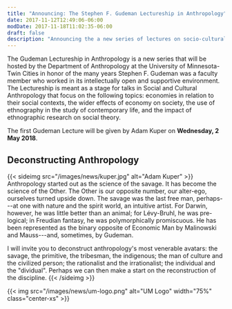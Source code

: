 ```yaml
---
title: "Announcing: The Stephen F. Gudeman Lectureship in Anthropology"
date: 2017-11-12T12:49:06-06:00
modDate: 2017-11-18T11:02:35-06:00
draft: false
description: "Announcing the a new series of lectures on socio-cultural anthropology to be hosted by the Department of Anthropology at the University of Minnesota-Twin Cities"
---
```


The Gudeman Lectureship in Anthropology is a new series that will be hosted by the Department of Anthropology at the University of Minnesota-Twin Cities in honor of the many years Stephen F. Gudeman was a faculty member who worked in its intellectually open and supportive environment. The Lectureship is meant as a stage for talks in Social and Cultural Anthropology that focus on the following topics: economies in relation to their social contexts, the wider effects of economy on society, the use of ethnography in the study of contemporary life, and the impact of ethnographic research on social theory.
 
The first Gudeman Lecture will be given by Adam Kuper on **Wednesday, 2 May 2018**.

## Deconstructing Anthropology

{{< sideimg src="/images/news/kuper.jpg" alt="Adam Kuper" >}}
Anthropology started out as the science of the savage. It has become the science of the Other. The Other is our opposite number, our alter-ego, ourselves turned upside down. The savage was the last free man, perhaps---at one with nature and the spirit world, an intuitive artist. For Darwin, however, he was little better than an animal; for Lévy-Bruhl, he was pre-logical; in Freudian fantasy, he was polymorphically promiscuous. He has been represented as the binary opposite of Economic Man by Malinowski and Mauss---and, sometimes, by Gudeman.

I will invite you to deconstruct anthropology's most venerable avatars: the savage, the primitive, the tribesman, the indigenous; the man of culture and the civilized person; the rationalist and the irrationalist; the individual and the "dividual". Perhaps we can then make a start on the reconstruction of the discipline.
{{< /sideimg >}}

{{< img src="/images/news/um-logo.png" alt="UM Logo" width="75%" class="center-xs" >}}
